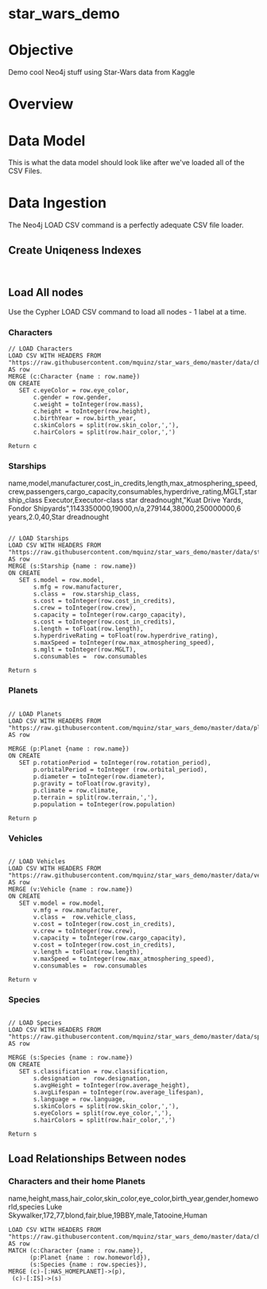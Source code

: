 # star_wars_demo

# Objective
 Demo cool Neo4j stuff using Star-Wars data from Kaggle

# Overview

# Data Model
This is what the data model should look like after we've loaded all of the CSV Files.

# Data Ingestion

The Neo4j LOAD CSV command is a perfectly adequate CSV file loader.
## Create Uniqeness Indexes

``` Cypher


```


## Load All nodes
Use the Cypher LOAD CSV command to load all nodes - 1 label at a time.

### Characters

``` Cypher
// LOAD Characters
LOAD CSV WITH HEADERS FROM
"https://raw.githubusercontent.com/mquinz/star_wars_demo/master/data/characters.csv"
AS row
MERGE (c:Character {name : row.name})
ON CREATE
   SET c.eyeColor = row.eye_color,
       c.gender = row.gender,
       c.weight = toInteger(row.mass),
       c.height = toInteger(row.height),
       c.birthYear = row.birth_year,
       c.skinColors = split(row.skin_color,','),
       c.hairColors = split(row.hair_color,',')

Return c
```


### Starships
name,model,manufacturer,cost_in_credits,length,max_atmosphering_speed,crew,passengers,cargo_capacity,consumables,hyperdrive_rating,MGLT,starship_class
Executor,Executor-class star dreadnought,"Kuat Drive Yards, Fondor Shipyards",1143350000,19000,n/a,279144,38000,250000000,6 years,2.0,40,Star dreadnought

``` Cypher

// LOAD Starships
LOAD CSV WITH HEADERS FROM
"https://raw.githubusercontent.com/mquinz/star_wars_demo/master/data/starships.csv"
AS row
MERGE (s:Starship {name : row.name})
ON CREATE
   SET s.model = row.model,
       s.mfg = row.manufacturer,
       s.class =  row.starship_class,
       s.cost = toInteger(row.cost_in_credits),
       s.crew = toInteger(row.crew),
       s.capacity = toInteger(row.cargo_capacity),
       s.cost = toInteger(row.cost_in_credits),
       s.length = toFloat(row.length),
       s.hyperdriveRating = toFloat(row.hyperdrive_rating),
       s.maxSpeed = toInteger(row.max_atmosphering_speed),
       s.mglt = toInteger(row.MGLT),
       s.consumables =  row.consumables

Return s

```


### Planets
``` Cypher

// LOAD Planets
LOAD CSV WITH HEADERS FROM
"https://raw.githubusercontent.com/mquinz/star_wars_demo/master/data/planets.csv"
AS row

MERGE (p:Planet {name : row.name})
ON CREATE
   SET p.rotationPeriod = toInteger(row.rotation_period),
       p.orbitalPeriod = toInteger (row.orbital_period),
       p.diameter = toInteger(row.diameter),
       p.gravity = toFloat(row.gravity),
       p.climate = row.climate,
       p.terrain = split(row.terrain,','),
       p.population = toInteger(row.population)

Return p

```


### Vehicles

``` Cypher

// LOAD Vehicles
LOAD CSV WITH HEADERS FROM
"https://raw.githubusercontent.com/mquinz/star_wars_demo/master/data/vehicles.csv"
AS row
MERGE (v:Vehicle {name : row.name})
ON CREATE
   SET v.model = row.model,
       v.mfg = row.manufacturer,
       v.class =  row.vehicle_class,
       v.cost = toInteger(row.cost_in_credits),
       v.crew = toInteger(row.crew),
       v.capacity = toInteger(row.cargo_capacity),
       v.cost = toInteger(row.cost_in_credits),
       v.length = toFloat(row.length),
       v.maxSpeed = toInteger(row.max_atmosphering_speed),
       v.consumables =  row.consumables

Return v

```


### Species
``` Cypher

// LOAD Species
LOAD CSV WITH HEADERS FROM
"https://raw.githubusercontent.com/mquinz/star_wars_demo/master/data/species.csv"
AS row

MERGE (s:Species {name : row.name})
ON CREATE
   SET s.classification = row.classification,
       s.designation =  row.designation,
       s.avgHeight = toInteger(row.average_height),
       s.avgLifespan = toInteger(row.average_lifespan),
       s.language = row.language,
       s.skinColors = split(row.skin_color,','),
       s.eyeColors = split(row.eye_color,','),
       s.hairColors = split(row.hair_color,',')

Return s

```

## Load Relationships Between nodes

### Characters and their home Planets
name,height,mass,hair_color,skin_color,eye_color,birth_year,gender,homeworld,species
Luke Skywalker,172,77,blond,fair,blue,19BBY,male,Tatooine,Human


``` Cypher
LOAD CSV WITH HEADERS FROM
"https://raw.githubusercontent.com/mquinz/star_wars_demo/master/data/characters.csv"
AS row
MATCH (c:Character {name : row.name}),
      (p:Planet {name : row.homeworld}),
      (s:Species {name : row.species}),
MERGE (c)-[:HAS_HOMEPLANET]->(p),
 (c)-[:IS]->(s)




```
